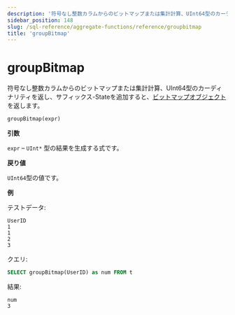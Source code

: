 ```yaml
---
description: '符号なし整数カラムからのビットマップまたは集計計算、UInt64型のカーディナリティを返し、サフィックス-Stateを追加すると、ビットマップオブジェクトを返します。'
sidebar_position: 148
slug: /sql-reference/aggregate-functions/reference/groupbitmap
title: 'groupBitmap'
---
```



# groupBitmap

符号なし整数カラムからのビットマップまたは集計計算、UInt64型のカーディナリティを返し、サフィックス-Stateを追加すると、[ビットマップオブジェクト](../../../sql-reference/functions/bitmap-functions.md)を返します。

```sql
groupBitmap(expr)
```

**引数**

`expr` – `UInt*` 型の結果を生成する式です。

**戻り値**

`UInt64`型の値です。

**例**

テストデータ:

```text
UserID
1
1
2
3
```

クエリ:

```sql
SELECT groupBitmap(UserID) as num FROM t
```

結果:

```text
num
3
```
